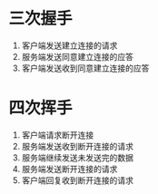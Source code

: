 # 三次握手

1. 客户端发送建立连接的请求
2. 服务端发送同意建立连接的应答
3. 客户端发送收到同意建立连接的应答

# 四次挥手

1. 客户端请求断开连接
2. 服务端发送收到断开连接的请求
3. 服务端继续发送未发送完的数据
4. 服务端发送断开连接的请求
5. 客户端回复收到断开连接的请求